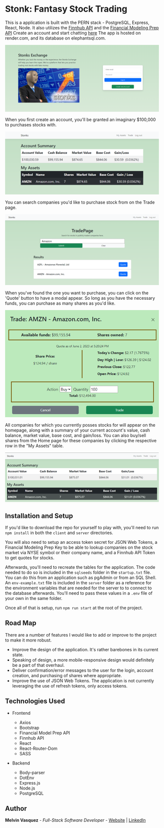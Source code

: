 # Stonk: Fantasy Stock Trading

This is a application is built with the PERN stack - PostgreSQL, Express, React, Node.
It also utilizes the [Finnhub API](https://finnhub.io/docs/api/introduction) and the [Financial Modeling Prep API](https://site.financialmodelingprep.com/developer/docs/#Ticker-Search)
Create an account and start chatting [here](https://stonks-9too.onrender.com)
The app is hosted on render.com, and its database on elephantsql.com.

![login](/screenshots/login.png)

When you first create an account, you'll be granted an imaginary $100,000 to purchases stocks with.

![home](/screenshots/home.png)

You can search companies you'd like to purchase stock from on the Trade page.

![search](/screenshots/search.png)

When you've found the one you want to purchase, you can click on the 'Quote' button to have a modal appear. So long as you have the necessary funds, you can purchase as many shares as you'd like.

![quote](/screenshots/quote.png)

All companies for which you currently posses stocks for will appear on the homepage, along with a summary of your current account's value, cash balance, market value, base cost, and gain/loss. You can also buy/sell shares from the Home page for these companies by clicking the respective row in the "My Assets" table.

![assets](/screenshots/assets.png)

## Installation and Setup

If you'd like to download the repo for yourself to play with, you'll need to run `npm install` in both the `client` and `server` directories.

You will also need to setup an access token secret for JSON Web Tokens, a Financial Modeling Prep Key to be able to lookup companies on the stock market via NYSE symbol or their company name, and a Finnhub API Token to get quotes for stocks.

Afterwards, you'll need to recreate the tables for the application. The code needed to do so is included in the `sqlseeds` folder in the `startup.txt` file. You can do this from an application such as pgAdmin or from an SQL Shell. An `env-example.txt` file is included in the `server` folder as a reference for the environment variables that are needed for the server to to connect to the database afterwards. You'll need to pass these values in a `.env` file of your own in the same folder. 

Once all of that is setup, run `npm run start` at the root of the project.

## Road Map

There are a number of features I would like to add or improve to the project to make it more robust.

- Improve the design of the application. It's rather barebones in its current state.
- Speaking of design, a more mobile-responsive design would definitely be a part of that overhaul.
- Deliver confirmation/error messages to the user for the login, account creation, and purchasing of shares where appropriate.
- Improve the use of JSON Web Tokens. The application is not currently leveraging the use of refresh tokens, only access tokens.

## Technologies Used

- Frontend
    - Axios
    - Bootstrap
    - Financial Model Prep API
    - Finnhub API
    - React
    - React-Router-Dom
    - SASS 

- Backend
    - Body-parser
    - DotEnv
    - Express.js
    - Node.js
    - PostgreSQL

## Author

**Melvin Vasquez** - *Full-Stack Software Developer* - [Website](https://melvinvasquez.com/) | [LinkedIn](https://www.linkedin.com/in/melvin-vasquez/)